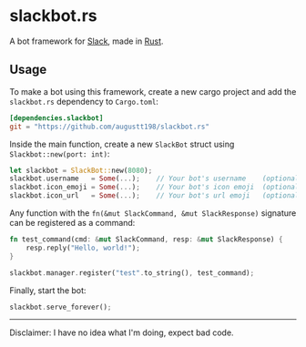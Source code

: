 # slackbot.rs

A bot framework for [Slack](https://slack.com/), made in [Rust](http://www.rust-lang.org/).

## Usage

To make a bot using this framework, create a new cargo project and add the `slackbot.rs` dependency to `Cargo.toml`:

```toml
[dependencies.slackbot]
git = "https://github.com/augustt198/slackbot.rs"
```

Inside the main function, create a new `SlackBot` struct using `Slackbot::new(port: int)`:

```rust
let slackbot = SlackBot::new(8080);
slackbot.username   = Some(...);    // Your bot's username    (optional)
slackbot.icon_emoji = Some(...);    // Your bot's icon emoji  (optional)
slackbot.icon_url   = Some(...);    // Your bot's url emoji   (optional)
```

Any function with the `fn(&mut SlackCommand, &mut SlackResponse)` signature can be registered as a command:

```rust
fn test_command(cmd: &mut SlackCommand, resp: &mut SlackResponse) {
    resp.reply("Hello, world!"); 
}

slackbot.manager.register("test".to_string(), test_command);
```

Finally, start the bot:

```rust
slackbot.serve_forever();
```

---

Disclaimer: I have no idea what I'm doing, expect bad code.
